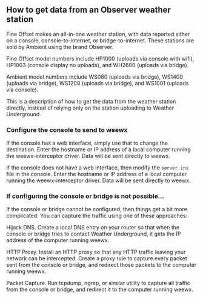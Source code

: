 ## How to get data from an Observer weather station

Fine Offset makes an all-in-one weather station, with data reported either on a console, console-to-internet, or bridge-to-internet.  These stations are sold by Ambient using the brand Observer.

Fine Offset model numbers include HP1000 (uploads via console with wifi), HP1003 (console display no uploads), and WH2600 (uploads via bridge).

Ambient model numbers include WS080 (uploads via bridge), WS1400 (uploads via bridge), WS1200 (uploads via bridge), and WS1001 (uploads via console).

This is a description of how to get the data from the weather station directly, instead of relying only on the station uploading to Weather Underground.

### Configure the console to send to weewx

If the console has a web interface, simply use that to change the destination.  Enter the hostname or IP address of a local computer running the weewx-interceptor driver.  Data will be sent directly to weewx.

If the console does not have a web interface, then modify the `server.ini` file in the console.  Enter the hostname or IP address of a local computer running the weewx-interceptor driver.  Data will be sent directly to weewx.

### If configuring the console or bridge is not possible...

If the console or bridge cannot be configured, then things get a bit more complicated.  You can capture the traffic using one of these approaches:

Hijack DNS.  Create a local DNS entry on your router so that when the console or bridge tries to contact Weather Underground, it gets the IP address of the computer running weewx.

HTTP Proxy.  Install an HTTP proxy so that any HTTP traffic leaving your network can be intercepted.  Create a proxy rule to capture every packet sent from the console or bridge, and redirect those packets to the computer running weewx.

Packet Capture.  Run tcpdump, ngrep, or similar utility to capture all traffic from the console or bridge, and redirect it to the computer running weewx.